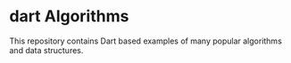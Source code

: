 # dart Algorithms

This repository contains Dart based examples of many popular algorithms and data structures.
